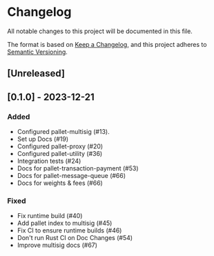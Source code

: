# Changelog

All notable changes to this project will be documented in this file.

The format is based on [Keep a Changelog](https://keepachangelog.com/en/1.0.0/),
and this project adheres to [Semantic Versioning](https://semver.org/spec/v2.0.0.html).

## [Unreleased]

## [0.1.0] - 2023-12-21

### Added

- Configured pallet-multisig (#13).
- Set up Docs (#19)
- Configured pallet-proxy (#20)
- Configured pallet-utility (#36)
- Integration tests (#24)
- Docs for pallet-transaction-payment (#53)
- Docs for pallet-message-queue (#66)
- Docs for weights & fees (#66)

### Fixed

- Fix runtime build (#40)
- Add pallet index to multisig (#45)
- Fix CI to ensure runtime builds (#46)
- Don't run Rust CI on Doc Changes (#54)
- Improve multisig docs (#67)
